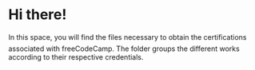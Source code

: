 # Hi there!
In this space, you will find the files necessary to obtain the certifications associated with freeCodeCamp. The folder groups the different works according to their respective credentials.
